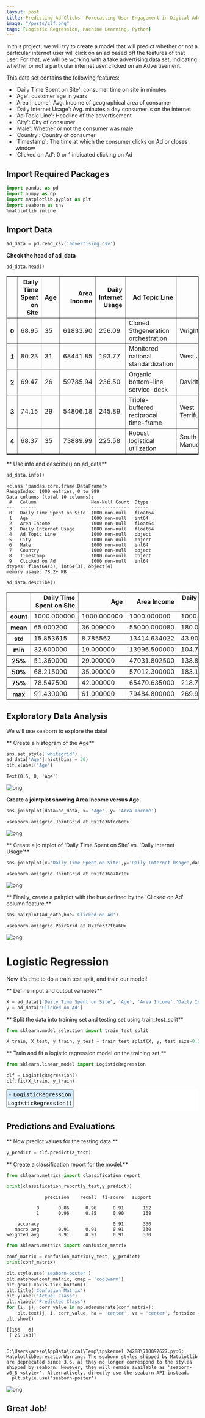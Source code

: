 ```yaml
---
layout: post
title: Predicting Ad Clicks- Forecasting User Engagement in Digital Advertising
image: "/posts/clf.png"
tags: [Logistic Regression, Machine Learning, Python]
---
```




In this project, we will try to create a model that will predict whether or not a particular internet user will click on an ad based off the features of that user. For that, we will be working with a fake advertising data set, indicating whether or not a particular internet user clicked on an Advertisement.

This data set contains the following features:

* 'Daily Time Spent on Site': consumer time on site in minutes
* 'Age': customer age in years
* 'Area Income': Avg. Income of geographical area of consumer
* 'Daily Internet Usage': Avg. minutes a day consumer is on the internet
* 'Ad Topic Line': Headline of the advertisement
* 'City': City of consumer
* 'Male': Whether or not the consumer was male
* 'Country': Country of consumer
* 'Timestamp': The time at which the consumer clicks on Ad or closes window
* 'Clicked on Ad': 0 or 1 indicated clicking on Ad

## Import Required Packages


```python
import pandas as pd
import numpy as np
import matplotlib.pyplot as plt
import seaborn as sns
%matplotlib inline
```

## Import Data


```python
ad_data = pd.read_csv('advertising.csv')
```

**Check the head of ad_data**


```python
ad_data.head()
```




<div>
<style scoped>
    .dataframe tbody tr th:only-of-type {
        vertical-align: middle;
    }

    .dataframe tbody tr th {
        vertical-align: top;
    }

    .dataframe thead th {
        text-align: right;
    }
</style>
<table border="1" class="dataframe">
  <thead>
    <tr style="text-align: right;">
      <th></th>
      <th>Daily Time Spent on Site</th>
      <th>Age</th>
      <th>Area Income</th>
      <th>Daily Internet Usage</th>
      <th>Ad Topic Line</th>
      <th>City</th>
      <th>Male</th>
      <th>Country</th>
      <th>Timestamp</th>
      <th>Clicked on Ad</th>
    </tr>
  </thead>
  <tbody>
    <tr>
      <th>0</th>
      <td>68.95</td>
      <td>35</td>
      <td>61833.90</td>
      <td>256.09</td>
      <td>Cloned 5thgeneration orchestration</td>
      <td>Wrightburgh</td>
      <td>0</td>
      <td>Tunisia</td>
      <td>2016-03-27 00:53:11</td>
      <td>0</td>
    </tr>
    <tr>
      <th>1</th>
      <td>80.23</td>
      <td>31</td>
      <td>68441.85</td>
      <td>193.77</td>
      <td>Monitored national standardization</td>
      <td>West Jodi</td>
      <td>1</td>
      <td>Nauru</td>
      <td>2016-04-04 01:39:02</td>
      <td>0</td>
    </tr>
    <tr>
      <th>2</th>
      <td>69.47</td>
      <td>26</td>
      <td>59785.94</td>
      <td>236.50</td>
      <td>Organic bottom-line service-desk</td>
      <td>Davidton</td>
      <td>0</td>
      <td>San Marino</td>
      <td>2016-03-13 20:35:42</td>
      <td>0</td>
    </tr>
    <tr>
      <th>3</th>
      <td>74.15</td>
      <td>29</td>
      <td>54806.18</td>
      <td>245.89</td>
      <td>Triple-buffered reciprocal time-frame</td>
      <td>West Terrifurt</td>
      <td>1</td>
      <td>Italy</td>
      <td>2016-01-10 02:31:19</td>
      <td>0</td>
    </tr>
    <tr>
      <th>4</th>
      <td>68.37</td>
      <td>35</td>
      <td>73889.99</td>
      <td>225.58</td>
      <td>Robust logistical utilization</td>
      <td>South Manuel</td>
      <td>0</td>
      <td>Iceland</td>
      <td>2016-06-03 03:36:18</td>
      <td>0</td>
    </tr>
  </tbody>
</table>
</div>



** Use info and describe() on ad_data**


```python
ad_data.info()
```

    <class 'pandas.core.frame.DataFrame'>
    RangeIndex: 1000 entries, 0 to 999
    Data columns (total 10 columns):
     #   Column                    Non-Null Count  Dtype  
    ---  ------                    --------------  -----  
     0   Daily Time Spent on Site  1000 non-null   float64
     1   Age                       1000 non-null   int64  
     2   Area Income               1000 non-null   float64
     3   Daily Internet Usage      1000 non-null   float64
     4   Ad Topic Line             1000 non-null   object 
     5   City                      1000 non-null   object 
     6   Male                      1000 non-null   int64  
     7   Country                   1000 non-null   object 
     8   Timestamp                 1000 non-null   object 
     9   Clicked on Ad             1000 non-null   int64  
    dtypes: float64(3), int64(3), object(4)
    memory usage: 78.2+ KB
    


```python
ad_data.describe()
```




<div>
<style scoped>
    .dataframe tbody tr th:only-of-type {
        vertical-align: middle;
    }

    .dataframe tbody tr th {
        vertical-align: top;
    }

    .dataframe thead th {
        text-align: right;
    }
</style>
<table border="1" class="dataframe">
  <thead>
    <tr style="text-align: right;">
      <th></th>
      <th>Daily Time Spent on Site</th>
      <th>Age</th>
      <th>Area Income</th>
      <th>Daily Internet Usage</th>
      <th>Male</th>
      <th>Clicked on Ad</th>
    </tr>
  </thead>
  <tbody>
    <tr>
      <th>count</th>
      <td>1000.000000</td>
      <td>1000.000000</td>
      <td>1000.000000</td>
      <td>1000.000000</td>
      <td>1000.000000</td>
      <td>1000.00000</td>
    </tr>
    <tr>
      <th>mean</th>
      <td>65.000200</td>
      <td>36.009000</td>
      <td>55000.000080</td>
      <td>180.000100</td>
      <td>0.481000</td>
      <td>0.50000</td>
    </tr>
    <tr>
      <th>std</th>
      <td>15.853615</td>
      <td>8.785562</td>
      <td>13414.634022</td>
      <td>43.902339</td>
      <td>0.499889</td>
      <td>0.50025</td>
    </tr>
    <tr>
      <th>min</th>
      <td>32.600000</td>
      <td>19.000000</td>
      <td>13996.500000</td>
      <td>104.780000</td>
      <td>0.000000</td>
      <td>0.00000</td>
    </tr>
    <tr>
      <th>25%</th>
      <td>51.360000</td>
      <td>29.000000</td>
      <td>47031.802500</td>
      <td>138.830000</td>
      <td>0.000000</td>
      <td>0.00000</td>
    </tr>
    <tr>
      <th>50%</th>
      <td>68.215000</td>
      <td>35.000000</td>
      <td>57012.300000</td>
      <td>183.130000</td>
      <td>0.000000</td>
      <td>0.50000</td>
    </tr>
    <tr>
      <th>75%</th>
      <td>78.547500</td>
      <td>42.000000</td>
      <td>65470.635000</td>
      <td>218.792500</td>
      <td>1.000000</td>
      <td>1.00000</td>
    </tr>
    <tr>
      <th>max</th>
      <td>91.430000</td>
      <td>61.000000</td>
      <td>79484.800000</td>
      <td>269.960000</td>
      <td>1.000000</td>
      <td>1.00000</td>
    </tr>
  </tbody>
</table>
</div>



## Exploratory Data Analysis

We will use seaborn to explore the data!

** Create a histogram of the Age**


```python
sns.set_style('whitegrid')
ad_data['Age'].hist(bins = 30)
plt.xlabel('Age')
```




    Text(0.5, 0, 'Age')




    
![png](output_10_1.png)
    


**Create a jointplot showing Area Income versus Age.**


```python
sns.jointplot(data=ad_data, x= 'Age', y= 'Area Income')
```




    <seaborn.axisgrid.JointGrid at 0x1fe36fcc6d0>




    
![png](output_12_1.png)
    


** Create a jointplot of 'Daily Time Spent on Site' vs. 'Daily Internet Usage'**


```python
sns.jointplot(x='Daily Time Spent on Site',y='Daily Internet Usage',data=ad_data,color='green')
```




    <seaborn.axisgrid.JointGrid at 0x1fe36a78c10>




    
![png](output_14_1.png)
    


** Finally, create a pairplot with the hue defined by the 'Clicked on Ad' column feature.**


```python
sns.pairplot(ad_data,hue='Clicked on Ad')
```




    <seaborn.axisgrid.PairGrid at 0x1fe377fba60>




    
![png](output_16_1.png)
    


# Logistic Regression

Now it's time to do a train test split, and train our model!

** Define input and output variables**


```python
X = ad_data[['Daily Time Spent on Site', 'Age', 'Area Income','Daily Internet Usage', 'Male']]
y = ad_data['Clicked on Ad']
```

** Split the data into training set and testing set using train_test_split**


```python
from sklearn.model_selection import train_test_split

X_train, X_test, y_train, y_test = train_test_split(X, y, test_size=0.33, random_state=42)
```

** Train and fit a logistic regression model on the training set.**


```python
from sklearn.linear_model import LogisticRegression

clf = LogisticRegression()
clf.fit(X_train, y_train)
```




<style>#sk-container-id-2 {color: black;background-color: white;}#sk-container-id-2 pre{padding: 0;}#sk-container-id-2 div.sk-toggleable {background-color: white;}#sk-container-id-2 label.sk-toggleable__label {cursor: pointer;display: block;width: 100%;margin-bottom: 0;padding: 0.3em;box-sizing: border-box;text-align: center;}#sk-container-id-2 label.sk-toggleable__label-arrow:before {content: "▸";float: left;margin-right: 0.25em;color: #696969;}#sk-container-id-2 label.sk-toggleable__label-arrow:hover:before {color: black;}#sk-container-id-2 div.sk-estimator:hover label.sk-toggleable__label-arrow:before {color: black;}#sk-container-id-2 div.sk-toggleable__content {max-height: 0;max-width: 0;overflow: hidden;text-align: left;background-color: #f0f8ff;}#sk-container-id-2 div.sk-toggleable__content pre {margin: 0.2em;color: black;border-radius: 0.25em;background-color: #f0f8ff;}#sk-container-id-2 input.sk-toggleable__control:checked~div.sk-toggleable__content {max-height: 200px;max-width: 100%;overflow: auto;}#sk-container-id-2 input.sk-toggleable__control:checked~label.sk-toggleable__label-arrow:before {content: "▾";}#sk-container-id-2 div.sk-estimator input.sk-toggleable__control:checked~label.sk-toggleable__label {background-color: #d4ebff;}#sk-container-id-2 div.sk-label input.sk-toggleable__control:checked~label.sk-toggleable__label {background-color: #d4ebff;}#sk-container-id-2 input.sk-hidden--visually {border: 0;clip: rect(1px 1px 1px 1px);clip: rect(1px, 1px, 1px, 1px);height: 1px;margin: -1px;overflow: hidden;padding: 0;position: absolute;width: 1px;}#sk-container-id-2 div.sk-estimator {font-family: monospace;background-color: #f0f8ff;border: 1px dotted black;border-radius: 0.25em;box-sizing: border-box;margin-bottom: 0.5em;}#sk-container-id-2 div.sk-estimator:hover {background-color: #d4ebff;}#sk-container-id-2 div.sk-parallel-item::after {content: "";width: 100%;border-bottom: 1px solid gray;flex-grow: 1;}#sk-container-id-2 div.sk-label:hover label.sk-toggleable__label {background-color: #d4ebff;}#sk-container-id-2 div.sk-serial::before {content: "";position: absolute;border-left: 1px solid gray;box-sizing: border-box;top: 0;bottom: 0;left: 50%;z-index: 0;}#sk-container-id-2 div.sk-serial {display: flex;flex-direction: column;align-items: center;background-color: white;padding-right: 0.2em;padding-left: 0.2em;position: relative;}#sk-container-id-2 div.sk-item {position: relative;z-index: 1;}#sk-container-id-2 div.sk-parallel {display: flex;align-items: stretch;justify-content: center;background-color: white;position: relative;}#sk-container-id-2 div.sk-item::before, #sk-container-id-2 div.sk-parallel-item::before {content: "";position: absolute;border-left: 1px solid gray;box-sizing: border-box;top: 0;bottom: 0;left: 50%;z-index: -1;}#sk-container-id-2 div.sk-parallel-item {display: flex;flex-direction: column;z-index: 1;position: relative;background-color: white;}#sk-container-id-2 div.sk-parallel-item:first-child::after {align-self: flex-end;width: 50%;}#sk-container-id-2 div.sk-parallel-item:last-child::after {align-self: flex-start;width: 50%;}#sk-container-id-2 div.sk-parallel-item:only-child::after {width: 0;}#sk-container-id-2 div.sk-dashed-wrapped {border: 1px dashed gray;margin: 0 0.4em 0.5em 0.4em;box-sizing: border-box;padding-bottom: 0.4em;background-color: white;}#sk-container-id-2 div.sk-label label {font-family: monospace;font-weight: bold;display: inline-block;line-height: 1.2em;}#sk-container-id-2 div.sk-label-container {text-align: center;}#sk-container-id-2 div.sk-container {/* jupyter's `normalize.less` sets `[hidden] { display: none; }` but bootstrap.min.css set `[hidden] { display: none !important; }` so we also need the `!important` here to be able to override the default hidden behavior on the sphinx rendered scikit-learn.org. See: https://github.com/scikit-learn/scikit-learn/issues/21755 */display: inline-block !important;position: relative;}#sk-container-id-2 div.sk-text-repr-fallback {display: none;}</style><div id="sk-container-id-2" class="sk-top-container"><div class="sk-text-repr-fallback"><pre>LogisticRegression()</pre><b>In a Jupyter environment, please rerun this cell to show the HTML representation or trust the notebook. <br />On GitHub, the HTML representation is unable to render, please try loading this page with nbviewer.org.</b></div><div class="sk-container" hidden><div class="sk-item"><div class="sk-estimator sk-toggleable"><input class="sk-toggleable__control sk-hidden--visually" id="sk-estimator-id-2" type="checkbox" checked><label for="sk-estimator-id-2" class="sk-toggleable__label sk-toggleable__label-arrow">LogisticRegression</label><div class="sk-toggleable__content"><pre>LogisticRegression()</pre></div></div></div></div></div>



## Predictions and Evaluations
** Now predict values for the testing data.**


```python
y_predict = clf.predict(X_test)
```

** Create a classification report for the model.**


```python
from sklearn.metrics import classification_report

print(classification_report(y_test,y_predict))
```

                  precision    recall  f1-score   support
    
               0       0.86      0.96      0.91       162
               1       0.96      0.85      0.90       168
    
        accuracy                           0.91       330
       macro avg       0.91      0.91      0.91       330
    weighted avg       0.91      0.91      0.91       330
    
    


```python
from sklearn.metrics import confusion_matrix

conf_matrix = confusion_matrix(y_test, y_predict)
print(conf_matrix)

plt.style.use('seaborn-poster')
plt.matshow(conf_matrix, cmap = 'coolwarm')     
plt.gca().xaxis.tick_bottom()                   
plt.title('Confusion Matrix')
plt.ylabel('Actual Class')
plt.xlabel('Predicted Class')
for (i, j), corr_value in np.ndenumerate(conf_matrix):
    plt.text(j, i, corr_value, ha = 'center', va = 'center', fontsize = 20)     
plt.show()
```

    [[156   6]
     [ 25 143]]
    

    C:\Users\arezo\AppData\Local\Temp\ipykernel_24288\710092627.py:6: MatplotlibDeprecationWarning: The seaborn styles shipped by Matplotlib are deprecated since 3.6, as they no longer correspond to the styles shipped by seaborn. However, they will remain available as 'seaborn-v0_8-<style>'. Alternatively, directly use the seaborn API instead.
      plt.style.use('seaborn-poster')
    


    
![png](output_28_2.png)
    


## Great Job!

